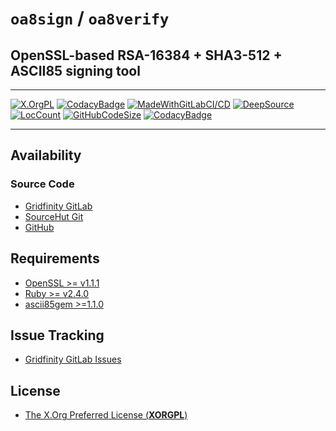 # `oa8sign` / `oa8verify`

## OpenSSL-based RSA-16384 + SHA3-512 + ASCII85 signing tool

---

[![X.OrgPL](https://img.shields.io/badge/Open%20Source-X.OrgPL-blue.svg)](https://gitlab.gridfinity.com/gridfinity/oa8signverify/-/blob/master/LICENSE)
[![CodacyBadge](https://api.codacy.com/project/badge/Grade/92f15b8010c54a19be0e50e7bef5e2be)](https://app.codacy.com/gh/gridfinity/oa8signverify)
[![MadeWithGitLabCI/CD](https://img.shields.io/badge/Made%20With-GitLab%20CI%2FCD-Blue.svg)](https://gitlab.gridfinity.com/)
[![DeepSource](https://deepsource.io/gh/gridfinity/oa8signverify.svg/?label=active+issues)](https://deepsource.io/gh/gridfinity/oa8signverify.svg/?ref=repository-badge)
[![LocCount](https://img.shields.io/tokei/lines/github/gridfinity/oa8signverify.svg)](https://github.com/XAMPPRocky/tokei)
[![GitHubCodeSize](https://img.shields.io/github/languages/code-size/gridfinity/oa8signverify.svg)](https://github.com/gridfinity/oa8signverify)
[![CodacyBadge](https://api.codacy.com/project/badge/Grade/1554a9e30cff45aa80635c1e00dafa9e)](https://app.codacy.com/gh/gridfinity/oa8signverify)

---

## Availability

### Source Code

- [Gridfinity GitLab](https://gitlab.gridfinity.com/gridfinity/oa8signverify)
- [SourceHut Git](https://sr.ht/~trn/oa8signverify)
- [GitHub](https://github.com/gridfinity/oa8signverify)

## Requirements

- [OpenSSL >= v1.1.1](https://www.openssl.org/)
- [Ruby >= v2.4.0](https://www.ruby-lang.org/)
- [ascii85gem >=1.1.0](https://github.com/DataWraith/ascii85gem/)

## Issue Tracking

- [Gridfinity GitLab Issues](https://gitlab.gridfinity.com/gridfinity/oa8signverify/-/issues)

## License

- [The X.Org Preferred License (**XORGPL**)](https://gitlab.gridfinity.com/gridfinity/oa8signverify/-/blob/master/LICENSE)

